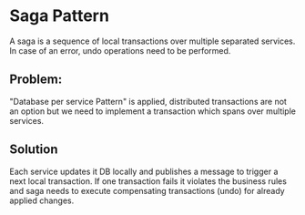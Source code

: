 # Saga Pattern
A saga is a sequence of local transactions over multiple separated services. In case of an error, undo operations need to be performed.

## Problem:
"Database per service Pattern" is applied, distributed transactions are not an option but we need to implement a transaction which spans over multiple services.

## Solution
Each service updates it DB locally and publishes a message to trigger a next local transaction. If one transaction fails it violates the business rules and saga needs to execute compensating transactions (undo) for already applied changes.